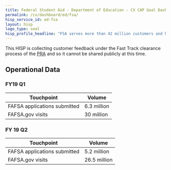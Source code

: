 ```yaml
---
title: Federal Student Aid - Department of Education - CX CAP Goal Dashboard
permalink: /cx/dashboard/ed/fsa/
hisp_service_id: ed-fsa
layout: hisp
logo_type: seal
hisp_profile_headline: "FSA serves more than 42 million customers and has a lending portfolio of more than 1.3 trillion dollars"
---
```

<p>This HISP is collecting customer feedback under the Fast Track clearance process of the <a href="https://digital.gov/resources/paperwork-reduction-act-fast-track-process/">PRA</a> and so it cannot be shared publicly at this time.</p>

<h2 class="cx-section-heading">Operational Data</h2>

### FY19 Q1

| Touchpoint                   | Volume      |
|------------------------------|-------------|
| FAFSA applications submitted | 6.3 million |
| FAFSA.gov visits             | 30 million  |


### FY 19 Q2

| Touchpoint                   | Volume      |
|------------------------------|-------------|
| FAFSA applications submitted | 5.2 million  |
| FAFSA.gov visits             | 26.5 million |
